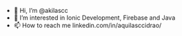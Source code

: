 - 👋 Hi, I’m @akilascc
- 👀 I’m interested in Ionic Development, Firebase and Java
- 📫 How to reach me linkedin.com/in/aquilasccidrao/


<!---
akilascc/akilascc is a ✨ special ✨ repository because its `README.md` (this file) appears on your GitHub profile.
You can click the Preview link to take a look at your changes.
--->
